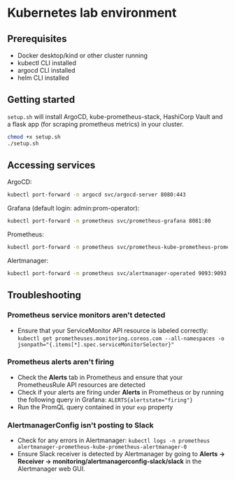 # Kubernetes lab environment

## Prerequisites
- Docker desktop/kind or other cluster running
- kubectl CLI installed
- argocd CLI installed
- helm CLI installed

## Getting started

`setup.sh` will install ArgoCD, kube-prometheus-stack, HashiCorp Vault and a flask app (for scraping prometheus metrics) in your cluster.

```bash
chmod +x setup.sh
./setup.sh
```

## Accessing services
ArgoCD:

```bash
kubectl port-forward -n argocd svc/argocd-server 8080:443
```

Grafana (default login: admin:prom-operator):

```bash
kubectl port-forward -n prometheus svc/prometheus-grafana 8081:80
```

Prometheus:

```bash
kubectl port-forward -n prometheus svc/prometheus-kube-prometheus-prometheus 9090:9090
```

Alertmanager:

```bash
kubectl port-forward -n prometheus svc/alertmanager-operated 9093:9093
```

## Troubleshooting

### Prometheus service monitors aren't detected
- Ensure that your ServiceMonitor API resource is labeled correctly: `kubectl get prometheuses.monitoring.coreos.com --all-namespaces -o jsonpath="{.items[*].spec.serviceMonitorSelector}"`

### Prometheus alerts aren't firing
- Check the **Alerts** tab in Prometheus and ensure that your PrometheusRule API resources are detected
- Check if your alerts are firing under **Alerts** in Prometheus or by running the following query in Grafana: `ALERTS{alertstate="firing"}`
- Run the PromQL query contained in your `exp` property

### AlertmanagerConfig isn't posting to Slack
- Check for any errors in Alertmanager: `kubectl logs -n prometheus alertmanager-prometheus-kube-prometheus-alertmanager-0`
- Ensure Slack receiver is detected by Alertmanager by going to **Alerts -> Receiver -> monitoring/alertmanagerconfig-slack/slack** in the Alertmanager web GUI.
